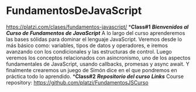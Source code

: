 # FundamentosDeJavaScript
https://platzi.com/clases/fundamentos-javascript/
***Class#1**
    ***Bienvenidos al Curso de Fundamentos de JavaScript***
        A lo largo del curso aprenderemos las bases sólidas para dominar el lenguaje JavaScript. Veremos desde lo más básico como: variables, tipos de datos y operadores, e iremos avanzando con los condicionales y las estructuras de control. Luego veremos los conceptos relacionados con asincronismo, uno de los aspectos fundamentales de JavaScript, usando callbacks, promesas y async await. Y finalmente crearemos un juego de Simón dice en el que pondremos en práctica todo lo aprendido.
***Class#2**
    ***Repositorio del curso***
***Links***
    Course repository:
        https://github.com/platzi/FundamentosJSCurso
